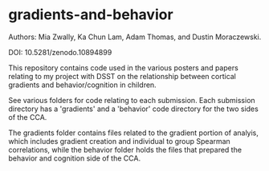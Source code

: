 # gradients-and-behavior
Authors: Mia Zwally, Ka Chun Lam, Adam Thomas, and Dustin Moraczewski.

DOI: 10.5281/zenodo.10894899

This repository contains code used in the various posters and papers relating to my project with DSST on the relationship between cortical gradients and behavior/cognition in children.

See various folders for code relating to each submission. Each submission directory has a 'gradients' and a 'behavior' code directory for the two sides of the CCA.

The gradients folder contains files related to the gradient portion of analyis, which includes gradient creation and individual to group Spearman correlations, while the behavior folder holds the files that prepared the behavior and cognition side of the CCA.
